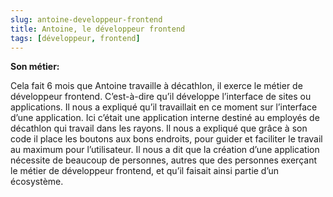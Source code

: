 ```yaml
---
slug: antoine-developpeur-frontend
title: Antoine, le développeur frontend
tags: [développeur, frontend]
---
```


**Son métier:**  

Cela fait 6 mois que Antoine travaille à décathlon, il exerce le métier de développeur frontend. C’est-à-dire qu’il développe l’interface de sites ou applications. Il nous a expliqué qu’il travaillait en ce moment sur l’interface d’une application. Ici c’était une application interne destiné au employés de décathlon qui travail dans les rayons. Il nous a expliqué que grâce à son code il place les boutons aux bons endroits, pour guider et faciliter le travail au maximum pour l’utilisateur. Il nous a dit que la création d’une application nécessite de beaucoup de personnes, autres que des personnes exerçant le métier de développeur frontend, et qu’il faisait ainsi partie d’un écosystème.
